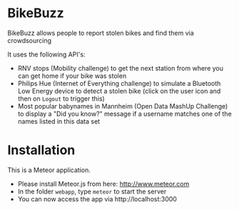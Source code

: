# BikeBuzz
BikeBuzz allows people to report stolen bikes and find them via crowdsourcing

It uses the following API's:
* RNV stops (Mobility challenge) to get the next station from where you can get home if your bike was stolen
* Philips Hue (Internet of Everything challenge) to simulate a Bluetooth Low Energy device to detect a stolen bike (click on the user icon and then on ```Logout``` to trigger this)
* Most popular babynames in Mannheim (Open Data MashUp Challenge) to display a "Did you know?" message if a username matches one of the names listed in this data set

# Installation
This is a Meteor application.
* Please install Meteor.js from here: http://www.meteor.com
* In the folder ```webapp```, type ```meteor``` to start the server
* You can now access the app via http://localhost:3000

